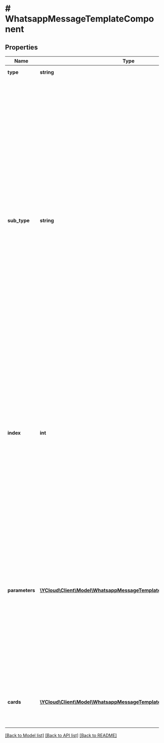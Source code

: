# # WhatsappMessageTemplateComponent

## Properties

Name | Type | Description | Notes
------------ | ------------- | ------------- | -------------
**type** | **string** | Component type. |
**sub_type** | **string** | **Required when type is &#x60;button&#x60;.** Type of button. &#x60;quick_reply&#x60;: Refers to a previously created quick reply button that allows for the customer to return a predefined message. &#x60;url&#x60;: Refers to a previously created url button that allows the customer to visit the URL generated by appending the text parameter to the predefined prefix URL in the template. &#x60;copy_code&#x60;: Refers to a previously created copy code button that allows the customer to copy a text string (defined when the template is sent in a template message) to the device&#39;s clipboard when tapped by the app user. | [optional]
**index** | **int** | **Required when &#x60;type&#x60; &#x3D; &#x60;button&#x60;. Not used for the other types.** Indicates order in which button should appear, if the template uses multiple buttons. Buttons are zero-indexed, so setting value to 0 will cause the button to appear first, and another button with an index of 1 will appear next, etc. | [optional]
**parameters** | [**\YCloud\Client\Model\WhatsappMessageTemplateComponentParameter[]**](WhatsappMessageTemplateComponentParameter.md) | **Required when &#x60;type&#x60; &#x3D; &#x60;button&#x60;, or there are variables in the corresponding template component, or the template &#x60;HEADER&#x60; format is media (&#x60;IMAGE&#x60;, &#x60;VIDEO&#x60;, or &#x60;DOCUMENT&#x60;).** Array of parameter objects with the content of the message. For components of &#x60;type&#x60; &#x3D; &#x60;button&#x60;, see the [button parameter object](https://developers.facebook.com/docs/whatsapp/cloud-api/reference/messages#button-parameter-object). | [optional]
**cards** | [**\YCloud\Client\Model\WhatsappMessageTemplateComponentCard[]**](WhatsappMessageTemplateComponentCard.md) | Use for &#x60;carousel&#x60; components. Provides card components containing the parameters of the message. | [optional]

[[Back to Model list]](../../README.md#models) [[Back to API list]](../../README.md#endpoints) [[Back to README]](../../README.md)
